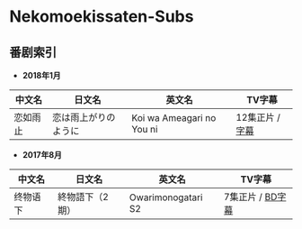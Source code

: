 # Nekomoekissaten-Subs


## 番剧索引

- **2018年1月**

| 中文名 | 日文名 | 英文名 | TV字幕 |
| ---- | ---- | ---- |  ---- |
| 恋如雨止 | 恋は雨上がりのように | Koi wa Ameagari no You ni | 12集正片 / [字幕](https://github.com/Nekomoekissaten/Koi-wa-Ameagari-no-You-ni) |

- **2017年8月**

| 中文名 | 日文名 | 英文名 | TV字幕 |
| ---- | ---- | ---- |  ---- |
| 终物语 下 | 終物語下（2期） | Owarimonogatari S2 | 7集正片 / [BD字幕](https://github.com/Nekomoekissaten/Owarimonogatari-S2) |
